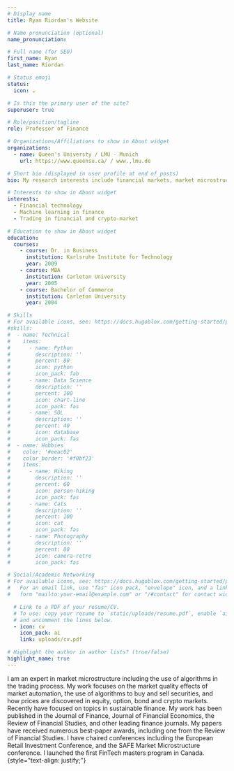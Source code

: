 ```yaml
---
# Display name
title: Ryan Riordan's Website

# Name pronunciation (optional)
name_pronunciation:

# Full name (for SEO)
first_name: Ryan
last_name: Riordan

# Status emoji
status:
  icon: ☕️

# Is this the primary user of the site?
superuser: true

# Role/position/tagline
role: Professor of Finance

# Organizations/Affiliations to show in About widget
organizations:
  - name: Queen's Universty / LMU - Munich
    url: https://www.queensu.ca/ / www.,lmu.de

# Short bio (displayed in user profile at end of posts)
bio: My research interests include financial markets, market microstructure, FinTech, and sustainable finance.

# Interests to show in About widget
interests:
  - Financial technology
  - Machine learning in finance
  - Trading in financial and crypto-market

# Education to show in About widget
education:
  courses:
    - course: Dr. in Business 
      institution: Karlsruhe Institute for Technology
      year: 2009
    - course: MBA
      institution: Carleton University
      year: 2005
    - course: Bachelor of Commerce
      institution: Carleton University
      year: 2004

# Skills
# For available icons, see: https://docs.hugoblox.com/getting-started/page-builder/#icons
#skills:
#  - name: Technical
#    items:
#      - name: Python
#        description: ''
#        percent: 80
#        icon: python
#        icon_pack: fab
#      - name: Data Science
#        description: ''
#        percent: 100
#        icon: chart-line
#        icon_pack: fas
#      - name: SQL
#        description: ''
#        percent: 40
#        icon: database
#        icon_pack: fas
#  - name: Hobbies
#    color: '#eeac02'
#    color_border: '#f0bf23'
#    items:
#      - name: Hiking
#        description: ''
#        percent: 60
#        icon: person-hiking
#        icon_pack: fas
#      - name: Cats
#        description: ''
#        percent: 100
#        icon: cat
#        icon_pack: fas
#      - name: Photography
#        description: ''
#        percent: 80
#        icon: camera-retro
#        icon_pack: fas

# Social/Academic Networking
# For available icons, see: https://docs.hugoblox.com/getting-started/page-builder/#icons
#   For an email link, use "fas" icon pack, "envelope" icon, and a link in the
#   form "mailto:your-email@example.com" or "/#contact" for contact widget.

  # Link to a PDF of your resume/CV.
  # To use: copy your resume to `static/uploads/resume.pdf`, enable `ai` icons in `params.yaml`,
  # and uncomment the lines below.
  - icon: cv
    icon_pack: ai
    link: uploads/cv.pdf

# Highlight the author in author lists? (true/false)
highlight_name: true
---
```


I am an expert in market microstructure including the use of algorithms in the trading process. My work focuses on the market quality effects of market automation, the use of algorithms to buy and sell securities, and how prices are discovered in equity, option, bond and crypto markets. Recently have focused on topics in sustainable finance. My work has been published in the Journal of Finance, Journal of Financial Economics, the Review of Financial Studies, and other leading finance journals. My papers have received numerous best-paper awards, including one from the Review of Financial Studies. I have chaired conferences including the European Retail Investment Conference, and the SAFE Market Microstructure conference. I launched the first FinTech masters program in Canada. 
{style="text-align: justify;"}
